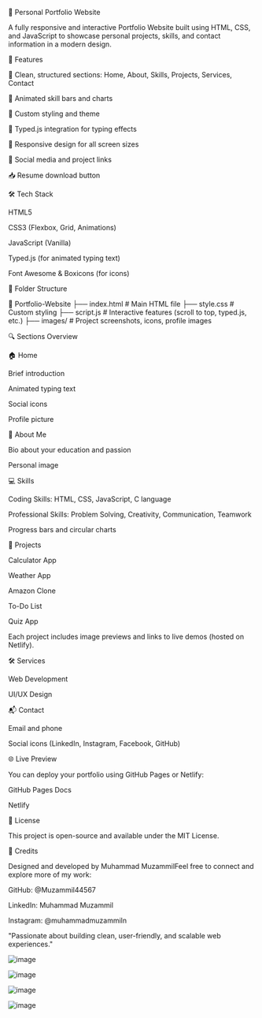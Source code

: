 💼 Personal Portfolio Website

A fully responsive and interactive Portfolio Website built using HTML, CSS, and JavaScript to showcase personal projects, skills, and contact information in a modern design.

🚀 Features

📄 Clean, structured sections: Home, About, Skills, Projects, Services, Contact

🎯 Animated skill bars and charts

🎨 Custom styling and theme

💬 Typed.js integration for typing effects

📱 Responsive design for all screen sizes

🔗 Social media and project links

📥 Resume download button

🛠️ Tech Stack

HTML5

CSS3 (Flexbox, Grid, Animations)

JavaScript (Vanilla)

Typed.js (for animated typing text)

Font Awesome & Boxicons (for icons)

🧰 Folder Structure

📁 Portfolio-Website
├── index.html          # Main HTML file
├── style.css           # Custom styling
├── script.js           # Interactive features (scroll to top, typed.js, etc.)
├── images/             # Project screenshots, icons, profile images

🔍 Sections Overview

🏠 Home

Brief introduction

Animated typing text

Social icons

Profile picture

👤 About Me

Bio about your education and passion

Personal image

💻 Skills

Coding Skills: HTML, CSS, JavaScript, C language

Professional Skills: Problem Solving, Creativity, Communication, Teamwork

Progress bars and circular charts

🧪 Projects

Calculator App

Weather App

Amazon Clone

To-Do List

Quiz App

Each project includes image previews and links to live demos (hosted on Netlify).

🛠️ Services

Web Development

UI/UX Design

📬 Contact

Email and phone

Social icons (LinkedIn, Instagram, Facebook, GitHub)

🌐 Live Preview

You can deploy your portfolio using GitHub Pages or Netlify:

GitHub Pages Docs

Netlify

📜 License

This project is open-source and available under the MIT License.

🙌 Credits

Designed and developed by Muhammad MuzammilFeel free to connect and explore more of my work:

GitHub: @Muzammil44567

LinkedIn: Muhammad Muzammil

Instagram: @muhammadmuzammiln

"Passionate about building clean, user-friendly, and scalable web experiences."

![image](https://github.com/user-attachments/assets/f0ba0512-b6a8-4be0-8f4a-871b0ae0dc66)

![image](https://github.com/user-attachments/assets/0c132cd6-8112-4a66-aeda-aae8d1122ec6)

![image](https://github.com/user-attachments/assets/e0e06848-bee2-40a2-bb78-d5b62cc12be7)

![image](https://github.com/user-attachments/assets/869129d9-2188-4a6f-ba2a-78d83ffb2c68)





